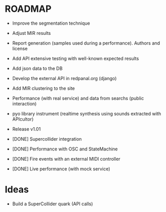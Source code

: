 
# ROADMAP

* Improve the segmentation technique

* Adjust MIR results
* Report generation (samples used during a performance). Authors and license
* Add API extensive testing with well-known expected results
* Add json data to the DB 
* Develop the external API in redpanal.org (django)
* Add MIR clustering to the site
* Performance (with real service) and data from searchs (public interaction)
* pyo library instrument (realtime synthesis using sounds extracted with APIcultor)
* Release v1.01

* [DONE] Supercollider integration
* [DONE] Performance with OSC and StateMachine
* [DONE] Fire events with an external MIDI controller
* [DONE] Live performance (with mock service)


# Ideas

* Build a SuperCollider quark (API calls)